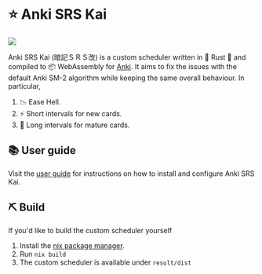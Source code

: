 # :star: Anki SRS Kai

[![](https://img.shields.io/static/v1?label=Sponsor&message=%E2%9D%A4&logo=GitHub&color=%23fe8e86)](https://github.com/sponsors/kuroahna)

Anki SRS Kai (暗記ＳＲＳ改) is a custom scheduler written in :crab: Rust
:rocket: and compiled to :package: WebAssembly for
[Anki](https://apps.ankiweb.net/). It aims to fix the issues with the default
Anki SM-2 algorithm while keeping the same overall behaviour. In particular,

1. :chart_with_downwards_trend: Ease Hell.
2. :zap: Short intervals for new cards.
3. :arrows_counterclockwise: Long intervals for mature cards.

## :books: User guide

Visit the [user guide](https://kuroahna.github.io/anki_srs_kai) for instructions on how
to install and configure Anki SRS Kai.

## :pick: Build

If you'd like to build the custom scheduler yourself

1. Install the [nix package manager](https://zero-to-nix.com/start/install/).
2. Run `nix build`
3. The custom scheduler is available under `result/dist`
